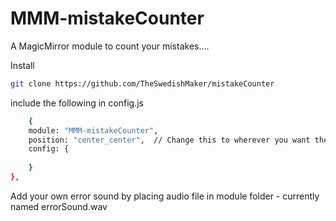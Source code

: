# MMM-mistakeCounter
A MagicMirror module to count your mistakes....

Install 
```bash
git clone https://github.com/TheSwedishMaker/mistakeCounter
```
include the following in config.js 

```bash
    {
    module: "MMM-mistakeCounter",
    position: "center_center",  // Change this to wherever you want the module to appear
    config: {
        
    }
},
```

Add your own error sound by placing audio file in module folder - currently named errorSound.wav



